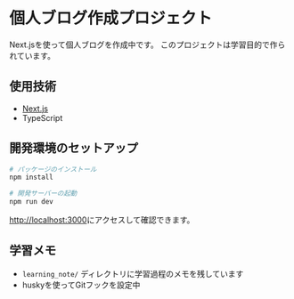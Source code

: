 # 個人ブログ作成プロジェクト

Next.jsを使って個人ブログを作成中です。
このプロジェクトは学習目的で作られています。

## 使用技術

- [Next.js](https://nextjs.org)
- TypeScript

## 開発環境のセットアップ

```bash
# パッケージのインストール
npm install

# 開発サーバーの起動
npm run dev
```

[http://localhost:3000](http://localhost:3000)にアクセスして確認できます。

## 学習メモ

- `learning_note/` ディレクトリに学習過程のメモを残しています
- huskyを使ってGitフックを設定中
